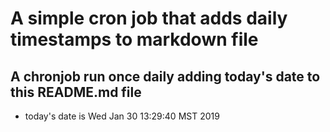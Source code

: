 A simple cron job that adds daily timestamps to markdown file
============================================================
## A chronjob run once daily adding today's date to this README.md file
* today's date is Wed Jan 30 13:29:40 MST 2019

